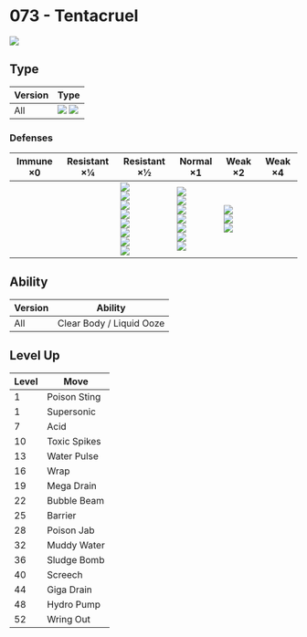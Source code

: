 # 073 - Tentacruel
![][073]

## Type

Version | Type
---     | ---
All     | ![][water]  ![][poison]

### Defenses

Immune ×0 | Resistant ×¼ | Resistant ×½                                                                                                    | Normal ×1                                                                                           | Weak ×2                                          | Weak ×4
---       | ---          | ---                                                                                                             | ---                                                                                                 | ---                                              | ---
&nbsp;    | &nbsp;       | ![][fighting]<br>![][poison]<br>![][bug]<br>![][steel]<br>![][fire]<br>![][water]<br>![][ice]<br>![][fairy]<br> | ![][normal]<br>![][flying]<br>![][rock]<br>![][ghost]<br>![][grass]<br>![][dragon]<br>![][dark]<br> | ![][ground]<br>![][electric]<br>![][psychic]<br> | &nbsp;

## Ability

Version | Ability
---     | ---
All     | Clear Body / Liquid Ooze

## Level Up

Level | Move
---   | ---
1     | Poison Sting
1     | Supersonic
7     | Acid
10    | Toxic Spikes
13    | Water Pulse
16    | Wrap
19    | Mega Drain
22    | Bubble Beam
25    | Barrier
28    | Poison Jab
32    | Muddy Water
36    | Sludge Bomb
40    | Screech
44    | Giga Drain
48    | Hydro Pump
52    | Wring Out

[073]: ../img/pokemon/073.png
[normal]: ../img/types/normal.png
[fire]: ../img/types/fire.png
[fighting]: ../img/types/fighting.png
[water]: ../img/types/water.png
[flying]: ../img/types/flying.png
[grass]: ../img/types/grass.png
[poison]: ../img/types/poison.png
[electric]: ../img/types/electric.png
[ground]: ../img/types/ground.png
[psychic]: ../img/types/psychic.png
[rock]: ../img/types/rock.png
[ice]: ../img/types/ice.png
[bug]: ../img/types/bug.png
[dragon]: ../img/types/dragon.png
[ghost]: ../img/types/ghost.png
[dark]: ../img/types/dark.png
[steel]: ../img/types/steel.png
[fairy]: ../img/types/fairy.png
